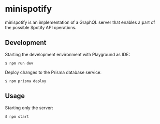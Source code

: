 # minispotify

minispotify is an implementation of a GraphQL server that enables a part of the possible Spotify API operations. 


## Development

Starting the development environment with Playground as IDE:

`$ npm run dev`

Deploy changes to the Prisma database service:

`$ npm prisma deploy`


## Usage
Starting only the server:

`$ npm start`
